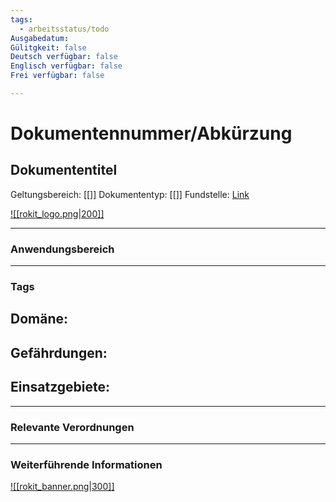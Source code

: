 ```yaml
---
tags:
  - arbeitsstatus/todo
Ausgabedatum: 
Gülitgkeit: false
Deutsch verfügbar: false
Englisch verfügbar: false
Frei verfügbar: false

---
```


# Dokumentennummer/Abkürzung
## Dokumententitel

Geltungsbereich: [[]]
Dokumententyp: [[]]
Fundstelle: [Link]()

[![[rokit_logo.png|200]]](https://public-robots.de/)

***
### Anwendungsbereich



***
### Tags

Domäne:
- 

Gefährdungen:
- 

Einsatzgebiete:
- 

***
### Relevante Verordnungen


***
### Weiterführende Informationen



[![[rokit_banner.png|300]]](https://public-robots.de/)